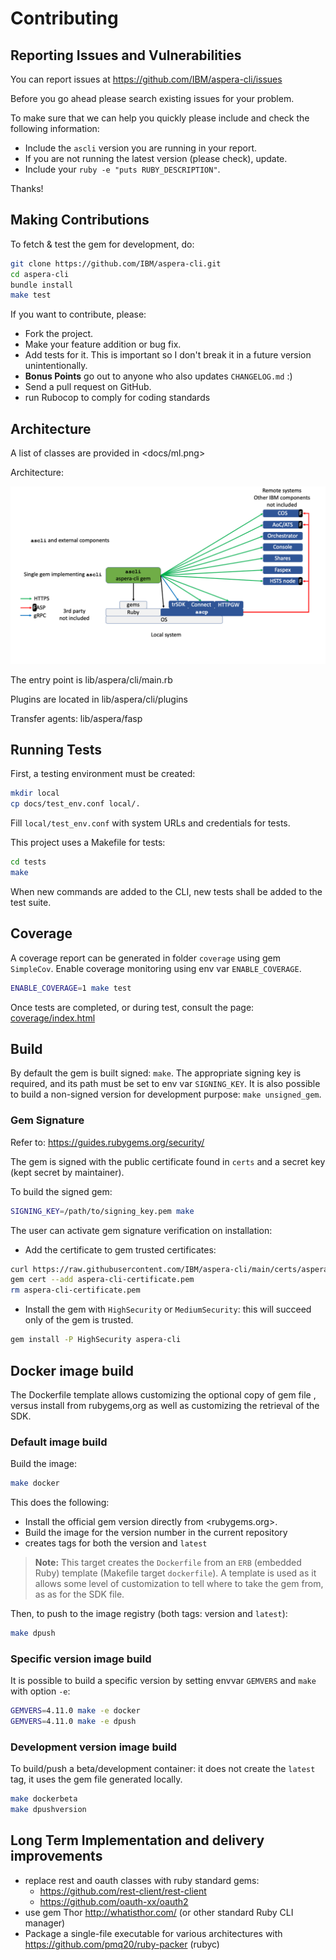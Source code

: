 # Contributing

## Reporting Issues and Vulnerabilities

You can report issues at <https://github.com/IBM/aspera-cli/issues>

Before you go ahead please search existing issues for your problem.

To make sure that we can help you quickly please include and check the following information:

- Include the `ascli` version you are running in your report.
- If you are not running the latest version (please check), update.
- Include your `ruby -e "puts RUBY_DESCRIPTION"`.

Thanks!

## Making Contributions

To fetch & test the gem for development, do:

```bash
git clone https://github.com/IBM/aspera-cli.git
cd aspera-cli
bundle install
make test
```

If you want to contribute, please:

- Fork the project.
- Make your feature addition or bug fix.
- Add tests for it. This is important so I don't break it in a future version unintentionally.
- **Bonus Points** go out to anyone who also updates `CHANGELOG.md` :)
- Send a pull request on GitHub.
- run Rubocop to comply for coding standards

## Architecture

A list of classes are provided in <docs/ml.png>

Architecture:

![Architecture](docs/architecture.png)

The entry point is lib/aspera/cli/main.rb

Plugins are located in lib/aspera/cli/plugins

Transfer agents: lib/aspera/fasp

## Running Tests

First, a testing environment must be created:

```bash
mkdir local
cp docs/test_env.conf local/.
```

Fill `local/test_env.conf` with system URLs and credentials for tests.

This project uses a Makefile for tests:

```bash
cd tests
make
```

When new commands are added to the CLI, new tests shall be added to the test suite.

## Coverage

A coverage report can be generated in folder `coverage` using gem `SimpleCov`.
Enable coverage monitoring using env var `ENABLE_COVERAGE`.

```bash
ENABLE_COVERAGE=1 make test
```

Once tests are completed, or during test, consult the page: [coverage/index.html](coverage/index.html)

## Build

By default the gem is built signed: `make`.
The appropriate signing key is required, and its path must be set to env var `SIGNING_KEY`.
It is also possible to build a non-signed version for development purpose: `make unsigned_gem`.

### Gem Signature

Refer to: <https://guides.rubygems.org/security/>

The gem is signed with the public certificate found in `certs` and a secret key (kept secret by maintainer).

To build the signed gem:

```bash
SIGNING_KEY=/path/to/signing_key.pem make
```

The user can activate gem signature verification on installation:

- Add the certificate to gem trusted certificates:

```bash
curl https://raw.githubusercontent.com/IBM/aspera-cli/main/certs/aspera-cli-public-cert.pem -so aspera-cli-certificate.pem
gem cert --add aspera-cli-certificate.pem
rm aspera-cli-certificate.pem
```

- Install the gem with `HighSecurity` or `MediumSecurity`: this will succeed only of the gem is trusted.

```bash
gem install -P HighSecurity aspera-cli
```

## Docker image build

The Dockerfile template allows customizing the optional copy of gem file , versus install from rubygems,org as well as customizing the retrieval of the SDK.

### Default image build

Build the image:

```bash
make docker
```

This does the following:

- Install the official gem version directly from <rubygems.org>.
- Build the image for the version number in the current repository
- creates tags for both the version and `latest`

> **Note:** This target creates the `Dockerfile` from an `ERB` (embedded Ruby) template (Makefile target `dockerfile`).
A template is used as it allows some level of customization to tell where to take the gem from, as as for the SDK file.

Then, to push to the image registry (both tags: version and `latest`):

```bash
make dpush
```

### Specific version image build

It is possible to build a specific version by setting envvar `GEMVERS` and `make` with option `-e`:

```bash
GEMVERS=4.11.0 make -e docker
GEMVERS=4.11.0 make -e dpush
```

### Development version image build

To build/push a beta/development container:
it does not create the `latest` tag, it uses the gem file generated locally.

```bash
make dockerbeta
make dpushversion
```

## Long Term Implementation and delivery improvements

- replace rest and oauth classes with ruby standard gems:
  - <https://github.com/rest-client/rest-client>
  - <https://github.com/oauth-xx/oauth2>
- use gem Thor <http://whatisthor.com/> (or other standard Ruby CLI manager)
- Package a single-file executable for various architectures with <https://github.com/pmq20/ruby-packer> (rubyc)
